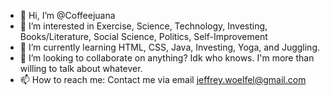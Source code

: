 - 👋 Hi, I’m @Coffeejuana
- 👀 I’m interested in Exercise, Science, Technology, Investing, Books/Literature, Social Science, Politics, Self-Improvement
- 🌱 I’m currently learning HTML, CSS, Java, Investing, Yoga, and Juggling. 
- 💞️ I’m looking to collaborate on anything?  Idk who knows.  I'm more than willing to talk about whatever. 
- 📫 How to reach me:  Contact me via email jeffrey.woelfel@gmail.com

<!---
Coffeejuana/Coffeejuana is a ✨ special ✨ repository because its `README.md` (this file) appears on your GitHub profile.
You can click the Preview link to take a look at your changes.
--->
